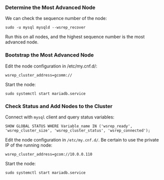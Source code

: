 

### Determine the Most Advanced Node

We can check the sequence number of the node:
```
sudo -u mysql mysqld --wsrep_recover
```
Run this on all nodes, and the highest sequence number is the most advanced node.

### Bootstrap the Most Advanced Node

Edit the node configuration in /etc/my.cnf.d/:
```
wsrep_cluster_address=gcomm://
```
Start the node:
```
sudo systemctl start mariadb.service
```
### Check Status and Add Nodes to the Cluster

Connect with `mysql` client and query status variables:
```
SHOW GLOBAL STATUS WHERE Variable_name IN ('wsrep_ready', 'wsrep_cluster_size', 'wsrep_cluster_status', 'wsrep_connected');
```
Edit the node configuration in `/etc/my.cnf.d/`. Be certain to use the private IP of the running node:
```
wsrep_cluster_address=gcom://10.0.0.110
```
Start the node:
```
sudo systemctl start mariadb.service
```